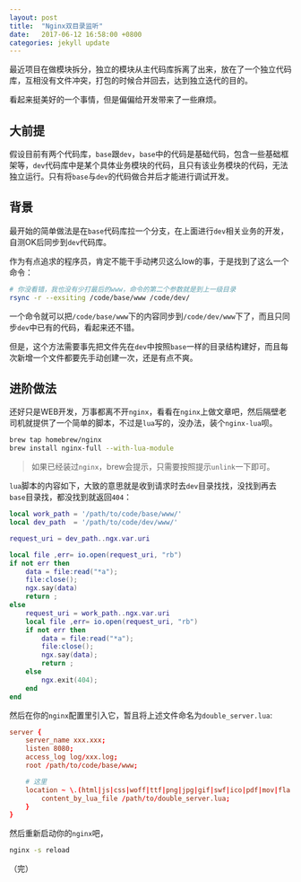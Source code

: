 ```yaml
---
layout: post
title:  "Nginx双目录监听"
date:   2017-06-12 16:58:00 +0800
categories: jekyll update
---
```



最近项目在做模块拆分，独立的模块从主代码库拆离了出来，放在了一个独立代码库，互相没有文件冲突，打包的时候合并回去，达到独立迭代的目的。

看起来挺美好的一个事情，但是偏偏给开发带来了一些麻烦。

## 大前提

假设目前有两个代码库，`base`跟`dev`，`base`中的代码是基础代码，包含一些基础框架等，`dev`代码库中是某个具体业务模块的代码，且只有该业务模块的代码，无法独立运行。只有将`base`与`dev`的代码做合并后才能进行调试开发。

## 背景

最开始的简单做法是在`base`代码库拉一个分支，在上面进行`dev`相关业务的开发，自测OK后同步到`dev`代码库。

作为有点追求的程序员，肯定不能干手动拷贝这么low的事，于是找到了这么一个命令：


```sh
# 你没看错，我也没有少打最后的www，命令的第二个参数就是到上一级目录
rsync -r --exsiting /code/base/www /code/dev/
```

一个命令就可以把`/code/base/www`下的内容同步到`/code/dev/www`下了，而且只同步`dev`中已有的代码，看起来还不错。

但是，这个方法需要事先把文件先在`dev`中按照`base`一样的目录结构建好，而且每次新增一个文件都要先手动创建一次，还是有点不爽。

## 进阶做法

还好只是WEB开发，万事都离不开`nginx`，看看在`nginx`上做文章吧，然后隔壁老司机就提供了一个简单的脚本，不过是`lua`写的，没办法，装个`nginx-lua`呗。

```sh
brew tap homebrew/nginx
brew install nginx-full --with-lua-module
```

> 如果已经装过`nginx`，brew会提示，只需要按照提示`unlink`一下即可。

`lua`脚本的内容如下，大致的意思就是收到请求时去`dev`目录找找，没找到再去`base`目录找，都没找到就返回`404`：

```lua
local work_path = '/path/to/code/base/www/'
local dev_path  = '/path/to/code/dev/www/'

request_uri = dev_path..ngx.var.uri

local file ,err= io.open(request_uri, "rb")
if not err then
    data = file:read("*a");
    file:close();
    ngx.say(data)
    return ;
else
    request_uri = work_path..ngx.var.uri
    local file ,err= io.open(request_uri, "rb")
    if not err then
        data = file:read("*a");
        file:close();
        ngx.say(data);
        return ;
    else
	    ngx.exit(404);
    end
end
```

然后在你的`nginx`配置里引入它，暂且将上述文件命名为`double_server.lua`:
```conf
server {
    server_name xxx.xxx;
    listen 8080;
    access_log log/xxx.log;
    root /path/to/code/base/www;

	# 这里
    location ~ \.(html|js|css|woff|ttf|png|jpg|gif|swf|ico|pdf|mov|fla|zip|rar)$ {
        content_by_lua_file /path/to/double_server.lua;
    }
}
```

然后重新启动你的`nginx`吧，

```sh
nginx -s reload
```

（完）